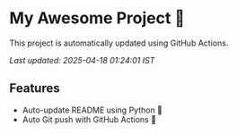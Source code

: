 # My Awesome Project 🚀

This project is automatically updated using GitHub Actions.

_Last updated: 2025-04-18 01:24:01 IST_

## Features
- Auto-update README using Python 🐍
- Auto Git push with GitHub Actions 🤖
